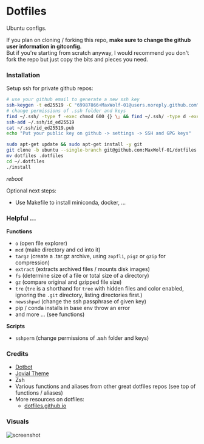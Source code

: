 # Dotfiles

Ubuntu configs.

If you plan on cloning / forking this repo, **make sure to change the github user information in gitconfig**.  
But if you're starting from scratch anyway, I would recommend you don't fork the repo but just copy the bits and pieces you need.

### Installation

Setup ssh for private github repos:
```bash
# use your github email to generate a new ssh key
ssh-keygen -t ed25519 -C "69987866+MaxWolf-01@users.noreply.github.com"
# change permissions of .ssh folder and keys
find ~/.ssh/ -type f -exec chmod 600 {} \; && find ~/.ssh/ -type d -exec chmod 700 {} \; && find ~/.ssh/ -type f -name "*.pub" -exec chmod 644 {} \;
ssh-add ~/.ssh/id_ed25519
cat ~/.ssh/id_ed25519.pub
echo "Put your public key on github -> settings -> SSH and GPG keys"
```

```bash
sudo apt-get update && sudo apt-get install -y git
git clone -b ubuntu --single-branch git@github.com:MaxWolf-01/dotfiles.git
mv dotfiles .dotfiles
cd ~/.dotfiles
./install
```

*reboot*

Optional next steps:
- Use Makefile to install miniconda, docker, ...

### Helpful ...

**Functions**

- ``o`` (open file explorer)
- ``mcd`` (make directory and cd into it)
- ``targz`` (create a .tar.gz archive, using `zopfli`, `pigz` or `gzip` for compression)
- ``extract`` (extracts archived files / mounts disk images)
- ``fs`` (determine size of a file or total size of a directory)
- ``gz`` (compare original and gzipped file size)
- ``tre`` (`tre` is a shorthand for `tree` with hidden files and color enabled, ignoring the `.git` directory, listing directories first.)
- ``newsshpwd`` (change the ssh passphrase of given key)
- pip / conda installs in base env throw an error
- and more ... (see functions)

**Scripts**

- ``sshperm`` (change permissions of .ssh folder and keys)


### Credits
- [Dotbot](https://github.com/anishathalye/dotbot/tree/da928a4c6b65148bfda3138674da1730c143f396)
- [Jovial Theme](https://github.com/zthxxx/jovial)
- Zsh
- Various functions and aliases from other great dotfiles repos (see top of functions / aliases)
- More resources on dotfiles:
  - [dotfiles.github.io](https://dotfiles.github.io/)

### Visuals
![screenshot](https://user-images.githubusercontent.com/69987866/222907218-967d172c-b294-4389-9afb-3134bc815ea8.png)

